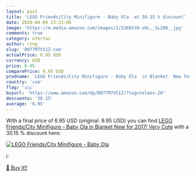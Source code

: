 ```yaml
---
layout: post
title: 'LEGO Friends/City Minifigure - Baby Ola  at 30.15 % discount'
date: 2020-04-09 23:23:06
image: 'https://m.media-amazon.com/images/I/21K6h7H-xKL._SL200_.jpg'
comments: true
category: ofertas
author: ring
slug: 'B077M7VS1Z-com'
actualPrice: 6.95 USD
currency: USD
price: 6.95
comparePrice: 9.95 USD
prodname: 'LEGO Friends/City Minifigure - Baby Ola  in Blanket  New for 2017! Very Cute'
country: 'com'
flag: '🇺🇸'
buyurl: 'https://www.amazon.com/dp/B077M7VS1Z/?tag=tolees-20'
descuento: '30.15'
average: '6.95'
---
```


With a final price of 6.95 USD (original: 9.95 USD) you can find [LEGO Friends/City Minifigure - Baby Ola  in Blanket  New for 2017! Very Cute](https://www.amazon.com/dp/B077M7VS1Z/?tag=tolees-20) with a  30.15 % discount here:

[![LEGO Friends/City Minifigure - Baby Ola ](https://m.media-amazon.com/images/I/21K6h7H-xKL._SL200_.jpg)](https://www.amazon.com/dp/B077M7VS1Z/?tag=tolees-20)

ℹ️:


[🛒 Buy it!!](https://www.amazon.com/dp/B077M7VS1Z/?tag=tolees-20)
